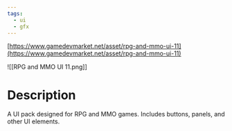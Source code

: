 ```yaml
---
tags:
  - ui
  - gfx
---
```

[https://www.gamedevmarket.net/asset/rpg-and-mmo-ui-11](https://www.gamedevmarket.net/asset/rpg-and-mmo-ui-11)

![[RPG and MMO UI 11.png]]

# Description
A UI pack designed for RPG and MMO games. Includes buttons, panels, and other UI elements.
